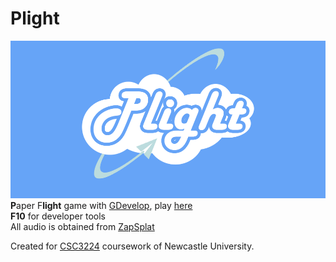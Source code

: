 # Plight
![Plight Logo](resources/Logob.png)
**P**aper F**light** game with [GDevelop](https://gdevelop-app.com/), play [here](https://nihilistnun.github.io/Plight/)  
**F10** for developer tools  
All audio is obtained from [ZapSplat](www.zapsplat.com)

Created for [CSC3224](https://www.ncl.ac.uk/module-catalogue/module.php?code=CSC3224) coursework of Newcastle University.
